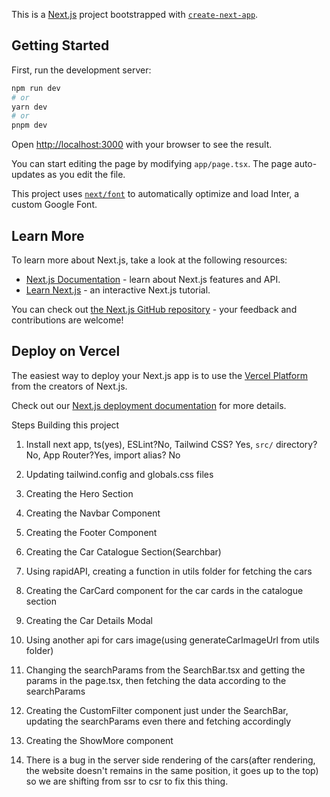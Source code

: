 This is a [Next.js](https://nextjs.org/) project bootstrapped with [`create-next-app`](https://github.com/vercel/next.js/tree/canary/packages/create-next-app).

## Getting Started

First, run the development server:

```bash
npm run dev
# or
yarn dev
# or
pnpm dev
```

Open [http://localhost:3000](http://localhost:3000) with your browser to see the result.

You can start editing the page by modifying `app/page.tsx`. The page auto-updates as you edit the file.

This project uses [`next/font`](https://nextjs.org/docs/basic-features/font-optimization) to automatically optimize and load Inter, a custom Google Font.

## Learn More

To learn more about Next.js, take a look at the following resources:

- [Next.js Documentation](https://nextjs.org/docs) - learn about Next.js features and API.
- [Learn Next.js](https://nextjs.org/learn) - an interactive Next.js tutorial.

You can check out [the Next.js GitHub repository](https://github.com/vercel/next.js/) - your feedback and contributions are welcome!

## Deploy on Vercel

The easiest way to deploy your Next.js app is to use the [Vercel Platform](https://vercel.com/new?utm_medium=default-template&filter=next.js&utm_source=create-next-app&utm_campaign=create-next-app-readme) from the creators of Next.js.

Check out our [Next.js deployment documentation](https://nextjs.org/docs/deployment) for more details.



Steps Building this project
1. Install next app, ts(yes), ESLint?No, Tailwind CSS? Yes, `src/` directory?No,  App Router?Yes, import alias? No
2. Updating tailwind.config and globals.css files
3. Creating the Hero Section
4. Creating the Navbar Component
5. Creating the Footer Component
6. Creating the Car Catalogue Section(Searchbar)
7. Using rapidAPI, creating a function in utils folder for fetching the cars
8. Creating the CarCard component for the car cards in the catalogue section
9. Creating the Car Details Modal
10. Using another api for cars image(using generateCarImageUrl from utils folder)
11. Changing the searchParams from the SearchBar.tsx and getting the params in the page.tsx, then fetching the data according to the searchParams
12. Creating the CustomFilter component just under the SearchBar, updating the searchParams even there and fetching accordingly
13. Creating the ShowMore component

14. There is a bug in the server side rendering of the cars(after rendering, the website doesn't remains in the same position, it goes up to the top) so we are shifting from ssr to csr to fix this thing.